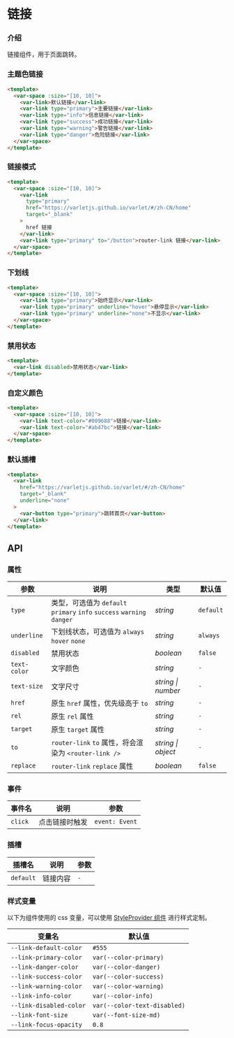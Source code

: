 # 链接

### 介绍

链接组件，用于页面跳转。

### 主题色链接

```html
<template>
  <var-space :size="[10, 10]">
    <var-link>默认链接</var-link>
    <var-link type="primary">主要链接</var-link>
    <var-link type="info">信息链接</var-link>
    <var-link type="success">成功链接</var-link>
    <var-link type="warning">警告链接</var-link>
    <var-link type="danger">危险链接</var-link>
  </var-space>
</template>
```

### 链接模式

```html
<template>
  <var-space :size="[10, 10]">
    <var-link 
      type="primary" 
      href="https://varletjs.github.io/varlet/#/zh-CN/home" 
      target="_blank"
    >
      href 链接
    </var-link>
    <var-link type="primary" to="/button">router-link 链接</var-link>
  </var-space>
</template>
```

### 下划线

```html
<template>
  <var-space :size="[10, 10]">
    <var-link type="primary">始终显示</var-link>
    <var-link type="primary" underline="hover">悬停显示</var-link>
    <var-link type="primary" underline="none">不显示</var-link>
  </var-space>
</template>
```

### 禁用状态

```html
<template>
  <var-link disabled>禁用状态</var-link>
</template>
```

### 自定义颜色

```html
<template>
  <var-space :size="[10, 10]">
    <var-link text-color="#009688">链接</var-link>
    <var-link text-color="#ab47bc">链接</var-link>
  </var-space>
</template>
```

### 默认插槽

```html
<template>
  <var-link
    href="https://varletjs.github.io/varlet/#/zh-CN/home"
    target="_blank"
    underline="none"
  >
    <var-button type="primary">跳转首页</var-button>
  </var-link>
</template>
```

## API

### 属性

| 参数           | 说明                                                              | 类型       | 默认值      |
|--------------|-----------------------------------------------------------------|----------|----------|
| `type`       | 类型，可选值为 `default` `primary` `info` `success` `warning` `danger` | _string_ | `default` |
| `underline`  | 下划线状态，可选值为 `always` `hover` `none`                              | _string_ | `always` |
| `disabled`   | 禁用状态                                                            | _boolean_ | `false`  |
| `text-color` | 文字颜色                                                            | _string_ | `-`      |
| `text-size`  | 文字尺寸                                                            | _string \| number_  | `-`            |
| `href`       | 原生 `href` 属性，优先级高于 `to`                                         | _string_ | `-`      |
| `rel`        | 原生 `rel` 属性                                            | _string_ | `-`      |
| `target`     | 原生 `target` 属性                                                  | _string_ | `-`      |
| `to`         | `router-link` `to` 属性，将会渲染为 `<router-link />`                   | _string \| object_  | `-`        |
| `replace`    | `router-link` `replace` 属性                                      | _boolean_ | `false`  |

### 事件

| 事件名 | 说明                                              | 参数 |
| --- |-------------------------------------------------| --- |
| `click` | 点击链接时触发 | `event: Event` |

### 插槽

| 插槽名 | 说明 | 参数 |
| --- | --- | --- |
| `default` | 链接内容 | `-` |

### 样式变量
以下为组件使用的 css 变量，可以使用 [StyleProvider 组件](#/zh-CN/style-provider) 进行样式定制。

| 变量名 | 默认值                          |
| --- |------------------------------|
| `--link-default-color` | `#555`                       |
| `--link-primary-color` | `var(--color-primary)`       |
| `--link-danger-color` | `var(--color-danger)`        |
| `--link-success-color` | `var(--color-success)`       |
| `--link-warning-color` | `var(--color-warning)`       |
| `--link-info-color` | `var(--color-info)`          |
| `--link-disabled-color` | `var(--color-text-disabled)` |
| `--link-font-size` | `var(--font-size-md)` |
| `--link-focus-opacity` | `0.8` |
